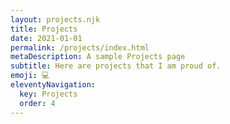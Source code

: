 ```yaml
---
layout: projects.njk
title: Projects
date: 2021-01-01
permalink: /projects/index.html
metaDescription: A sample Projects page
subtitle: Here are projects that I am proud of.
emoji: 💻
eleventyNavigation:
  key: Projects
  order: 4
---
```

